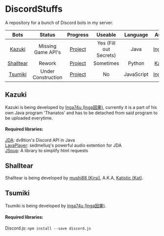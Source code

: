 # DiscordStuffs
A repository for a bunch of Discord bots in my server.

|Bots      |Status                |Progress                                                      |Useable               |Language|Author|
|:--------:|:--------------------:|:------------------------------------------------------------:|:--------------------:|:------:|:----:|
|[Kazuki](https://github.com/Inga74u/DiscordStuffs/tree/master/Bots/Kazuki)|Missing Game API's|[Project](https://github.com/Inga74u/DiscordStuffs/projects/2)|Yes (Fill out Secrets)|Java|[Inga74u](https://github.com/Inga74u)|
|[Shalltear](https://github.com/Inga74u/DiscordStuffs/tree/master/Bots/Shalltear)|Rework|[Project](https://github.com/Inga74u/DiscordStuffs/projects/1)|Sometimes|Python|[Katistic](https://github.com/Katistic)|
|[Tsumiki](https://github.com/Inga74u/DiscordStuffs/tree/master/Bots/Miniwa)|Under Construction|[Project](https://github.com/Inga74u/DiscordStuffs/projects/4)|No|JavaScript|[Inga74u](https://github.com/inga74u)|

## Kazuki
Kazuki is being developed by [Inga74u (Inga因果)](https://github.com/inga74u), currently it is a part of his own Java program 'Thanatos' and has to be detached from said program to be uploaded everytime. 

#### Required libraries:  
[JDA](https://github.com/DV8FromTheWorld/JDA): dv8tion's Discord API in Java  
[LavaPlayer](https://github.com/sedmelluq/lavaplayer): sedmelluq's powerful audio extention for JDA  
[JSoup](https://jsoup.org/): A library to simplify html requests  

## Shalltear
Shalltear is being developed by [mushi88 (Kirsi)](https://github.com/mushi88), A.K.A, [Katistic (Kat)](https://github.com/Katistic).

## Tsumiki
Tsumiki is being developed by [Inga74u (Inga因果)](https://github.com/inga74u).

#### Required libraries:  
Discord.js: ```npm install --save discord.js```
